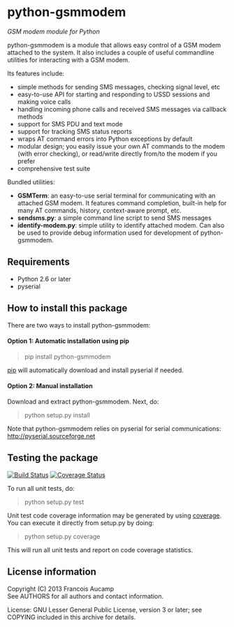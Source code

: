 python-gsmmodem 
===============
*GSM modem module for Python*

python-gsmmodem is a module that allows easy control of a GSM modem attached
to the system. It also includes a couple of useful commandline utilities for
interacting with a GSM modem. 

Its features include:

- simple methods for sending SMS messages, checking signal level, etc
- easy-to-use API for starting and responding to USSD sessions and making voice calls
- handling incoming phone calls and received SMS messages via callback methods
- support for SMS PDU and text mode
- support for tracking SMS status reports
- wraps AT command errors into Python exceptions by default
- modular design; you easily issue your own AT commands to the modem (with error checking), 
  or read/write directly from/to the modem if you prefer
- comprehensive test suite

Bundled utilities:

- **GSMTerm**: an easy-to-use serial terminal for communicating with an attached GSM
  modem. It features command completion, built-in help for many AT commands, 
  history, context-aware prompt, etc.
- **sendsms.py**: a simple command line script to send SMS messages
- **identify-modem.py**: simple utility to identify attached modem. Can also be used to
  provide debug information used for development of python-gsmmodem. 

Requirements
------------

- Python 2.6 or later
- pyserial


How to install this package
---------------------------

There are two ways to install python-gsmmodem:

#### Option 1: Automatic installation using pip ####

> pip install python-gsmmodem

[pip](http://www.pip-installer.org) will automatically download and install pyserial if needed.

#### Option 2: Manual installation ####

Download and extract python-gsmmodem. Next, do:

> python setup.py install

Note that python-gsmmodem relies on pyserial for serial communications: 
http://pyserial.sourceforge.net


Testing the package
-------------------

[![Build Status](https://travis-ci.org/faucamp/python-gsmmodem.png?branch=master)](https://travis-ci.org/faucamp/python-gsmmodem)
[![Coverage Status](https://coveralls.io/repos/faucamp/python-gsmmodem/badge.png?branch=master)](https://coveralls.io/r/faucamp/python-gsmmodem)

To run all unit tests, do:

> python setup.py test

Unit test code coverage information may be generated by using [coverage](https://pypi.python.org/pypi/coverage/). 
You can execute it directly from setup.py by doing:

> python setup.py coverage

This will run all unit tests and report on code coverage statistics.


License information
-------------------

Copyright (C) 2013 Francois Aucamp  
See AUTHORS for all authors and contact information. 

License: GNU Lesser General Public License, version 3 or later; see COPYING
         included in this archive for details.
